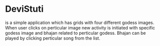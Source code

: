 # DeviStuti
is a simple application which has grids with four different godess images.
When user clicks on perticular image new activity is initiated with specific godess image and bhajan related to perticular godess.
Bhajan can be played by clicking perticular song from the list.
